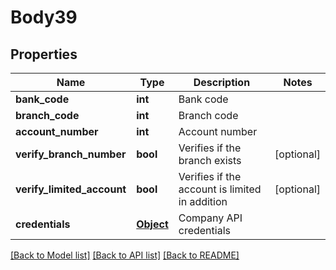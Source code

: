 # Body39

## Properties
Name | Type | Description | Notes
------------ | ------------- | ------------- | -------------
**bank_code** | **int** | Bank code | 
**branch_code** | **int** | Branch code | 
**account_number** | **int** | Account number | 
**verify_branch_number** | **bool** | Verifies if the branch exists | [optional] 
**verify_limited_account** | **bool** | Verifies if the account is limited in addition | [optional] 
**credentials** | [**Object**](Object.md) | Company API credentials | 

[[Back to Model list]](../README.md#documentation-for-models) [[Back to API list]](../README.md#documentation-for-api-endpoints) [[Back to README]](../README.md)

